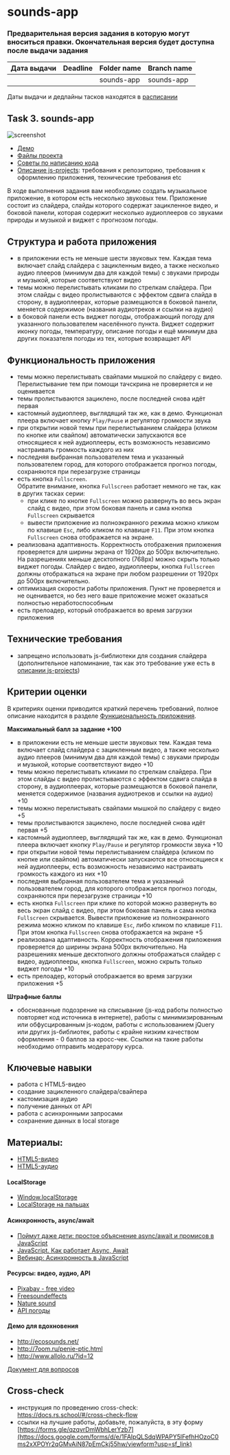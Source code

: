 # sounds-app

### Предварительная версия задания в которую могут вноситься правки. Окончательная версия будет доступна после выдачи задания

| Дата выдачи | Deadline         | Folder name   | Branch name   |
| ------------| ---------------- | ------------- | ------------- |
|             |                  | sounds-app    | sounds-app    |

Даты выдачи и дедлайны тасков находятся в [расписании](https://docs.google.com/spreadsheets/d/1oM2O8DtjC0HodB3j7hcIResaWBw8P18tXkOl1ymelvE/edit#gid=1646898206)

## Task 3. sounds-app

![screenshot](../images/sounds-app.png)

- [Демо](https://rolling-scopes-school.github.io/stage1-tasks/sounds-app/)
- [Файлы проекта](https://github.com/rolling-scopes-school/stage1-tasks/tree/sounds-app)
- [Советы по написанию кода](stage1/tasks/js-projects/sounds-app-hints.md)
- [Описание js-projects](stage1/tasks/js-projects/js-projects.md): требования к репозиторию, требования к оформлению приложения, технические требования etc

В ходе выполнения задания вам необходимо создать музыкальное приложение, в котором есть несколько звуковых тем. Приложение состоит из слайдера, слайды которого содержат зацикленное видео, и боковой панели, которая содержит несколько аудиоплееров со звуками природы и музыкой и виджет с прогнозом погоды. 

## Структура и работа приложения
- в приложении есть не меньше шести звуковых тем. Каждая тема включает слайд слайдера с зацикленным видео, а также несколько аудио плееров (минимум два для каждой темы) с звуками природы и музыкой, которые соответствуют видео
- темы можно перелистывать кликами по стрелкам слайдера. При этом слайды с видео пролистываются с эффектом сдвига слайда в сторону, в аудиоплеерах, которые размещаются в боковой панели, меняется содержимое (названия аудиотреков и ссылки на аудио) 
-  в боковой панели есть виджет погоды, отображающий погоду для указанного пользователем населённого пункта. Виджет содержит иконку погоды, температуру, описание погоды и ещё минимум два других показателя погоды из тех, которые возвращает API

## Функциональность приложения
- темы можно перелистывать свайпами мышкой по слайдеру с видео. Перелистывание тем при помощи тачскрина не проверяется и не оценивается
- темы пролистываются зациклено, после последней снова идёт первая
- кастомный аудиоплеер, выглядящий так же, как в демо. Функционал плеера включает кнопку `Play/Pause` и регулятор громкости звука
- при открытии новой темы при перелистыванием слайдера (кликом по кнопке или свайпом) автоматически запускаются все относящиеся к ней аудиоплееры, есть возможность независимо настраивать громкость каждого из них
- последняя выбранная пользователем тема и указанный пользователем город, для которого отображается прогноз погоды, сохраняются при перезагрузке страницы
- есть кнопка `Fullscreen`.  
Обратите внимание, кнопка `Fullscreen` работает немного не так, как в других тасках серии:
  -  при клике по кнопке `Fullscreen` можно развернуть во весь экран слайд с видео, при этом боковая панель и сама кнопка `Fullscreen` скрывается
  - вывести приложение из полноэкранного режима можно кликом по клавише `Esc`, либо кликом по клавише `F11`. При этом кнопка `Fullscreen` снова отображается на экране.
- реализована адаптивность. Корректность отображения приложения проверяется для ширины экрана от 1920рх до 500рх включительно. На разрешениях меньше десктопного (768рх) можно скрыть только виджет погоды. Слайдер с видео, аудиоплееры, кнопка `Fullscreen` должны отображаться на экране при любом разрешении от 1920рх до 500рх включительно.
- оптимизация скорости работы приложения. Пункт не проверяется и не оценивается, но без него ваше приложение может оказаться полностью неработоспособным
- есть прелоадер, который отображается во время загрузки приложения 

## Технические требования
- запрещено использовать js-библиотеки для создания слайдера (дополнительное напоминание, так как это требование уже есть в [описании js-projects](stage1/tasks/js-projects/js-projects.md))

## Критерии оценки
В критериях оценки приводится краткий перечень требований, полное описание находится в разделе [Функциональность приложения](#Функциональность-приложения). 

**Максимальный балл за задание +100**

- в приложении есть не меньше шести звуковых тем. Каждая тема включает слайд слайдера с зацикленным видео, а также несколько аудио плееров (минимум два для каждой темы) с звуками природы и музыкой, которые соответствуют видео +10
- темы можно перелистывать кликами по стрелкам слайдера. При этом слайды с видео пролистываются с эффектом сдвига слайда в сторону, в аудиоплеерах, которые размещаются в боковой панели, меняется содержимое (названия аудиотреков и ссылки на аудио) +10
- темы можно перелистывать свайпами мышкой по слайдеру с видео +5
- темы пролистываются зациклено, после последней снова идёт первая +5
- кастомный аудиоплеер, выглядящий так же, как в демо. Функционал плеера включает кнопку `Play/Pause` и регулятор громкости звука +10
- при открытии новой темы перелистыванием слайдера (кликом по кнопке или свайпом) автоматически запускаются все относящиеся к ней аудиоплееры, есть возможность независимо настраивать громкость каждого из них +10
- последняя выбранная пользователем тема и указанный пользователем город, для которого отображается прогноз погоды, сохраняются при перезагрузке страницы +10
- есть кнопка `Fullscreen` при клике по которой можно развернуть во весь экран слайд с видео, при этом боковая панель и сама кнопка `Fullscreen` скрывается. Вывести приложение из полноэкранного режима можно кликом по клавише `Esc`, либо кликом по клавише `F11`. При этом кнопка `Fullscreen` снова отображается на экране +5
- реализована адаптивность. Корректность отображения приложения проверяется до ширины экрана 500рх включительно. На разрешениях меньше десктопного должны отображаться слайдер с видео, аудиоплееры, кнопка `Fullscreen`, можно скрыть только виджет погоды +10
- есть прелоадер, который отображается во время загрузки приложения +5

**Штрафные баллы**
- обоснованные подозрение на списывание (js-код работы полностью повторяет код источника в интернете), работы с минимизированным или обфусцированным js-кодом, работы с использованием jQuery или других js-библиотек, работы с крайне низким качеством оформления - 0 баллов за кросс-чек. Ссылки на такие работы необходимо отправить модератору курса.

## Ключевые навыки
- работа с HTML5-видео
- создание зацикленного слайдера/свайпера
- кастомизация аудио
- получение данных от API
- работа с асинхронными запросами
- сохранение данных в local storage

## Материалы:
- [HTML5-видео](https://developer.mozilla.org/ru/docs/Web/HTML/Element/video)
- [HTML5-аудио](https://html5book.ru/html5-audio/)
#### LocalStorage
- [Window.localStorage](https://developer.mozilla.org/ru/docs/Web/API/Window/localStorage)
- [LocalStorage на пальцах](https://tproger.ru/articles/localstorage/)
#### Асинхронность, async/await
- [Поймут даже дети: простое объяснение async/await и промисов в JavaScript](https://habr.com/ru/post/474726/)
- [JavaScript. Как работает Async, Await](https://youtu.be/SHiUyM_fFME)
- [Вебинар: Асинхронность в JavaScript](https://youtu.be/Ih6Q7ka2eSQ)
#### Ресурсы: видео, аудио, API
- [Pixabay - free video](https://pixabay.com/videos/search/nature/)
- [Freesoundeffects](https://www.freesoundeffects.com/free-sounds/ambience-10005/)
- [Nature sound](https://www.zapsplat.com/sound-effect-category/nature/)
- [API погоды](https://openweathermap.org/)
#### Демо для вдохновения
- http://ecosounds.net/
- http://7oom.ru/penie-ptic.html
- http://www.allolo.ru/?id=12

[Документ для вопросов](https://docs.google.com/spreadsheets/d/1dMDLBC4-1XPaVMehZB6DqetToXZhq4x0PiZtj-jvLRc/edit#gid=610380603)

## Cross-check
- инструкция по проведению cross-check: https://docs.rs.school/#/cross-check-flow
- ссылки на лучшие работы, добавьте, пожалуйста, в эту форму [https://forms.gle/qzqvrDmWbhLerYzb7](https://docs.google.com/forms/d/e/1FAIpQLSdqWPAPY5lFefhHOzoC0ms2xXPOYr2qGMvAiN87pEmCkj55hw/viewform?usp=sf_link)